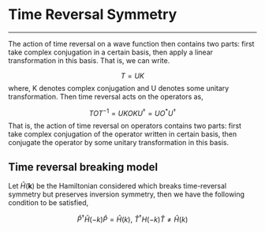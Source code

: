 # Time Reversal Symmetry 
---
The action of time reversal on a wave function then contains two parts: first take complex conjugation in a certain basis, then apply a linear transformation in this basis. That is, we can write.

$$
T = U K
$$
where, K denotes complex conjugation and U denotes some unitary transformation.
Then time reversal acts on the operators as, 

$$
TOT^{-1} = UKOKU^{\dagger} = UO^*U^{\dagger}
$$
That is, the action of time reversal on operators contains two parts: first take complex conjugation of the operator written in certain basis, then conjugate the operator by some unitary transformation in this basis.

## Time reversal breaking model
Let $\hat{H}(\mathbf{k})$ be the Hamiltonian considered which breaks time-reversal symmetry but preserves inversion symmetry, then we have the following condition to be satisfied, 

$$\hat{P}^\dagger\hat{H}(-k)\hat{P} = \hat{H}(k), \ \hat{T}^\dagger{H}(-k)\hat{T} \ne \hat{H}(k)$$


